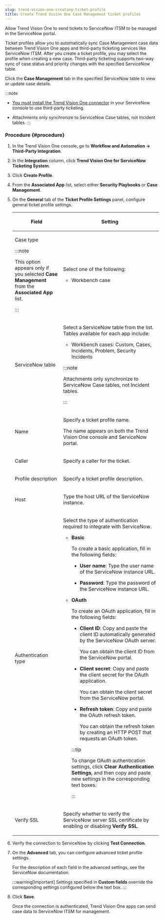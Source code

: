 ```yaml
---
slug: trend-vision-one-creating-ticket-profile
title: Create Trend Vision One Case Management ticket profiles
---
```


Allow Trend Vision One to send tickets to ServiceNow ITSM to be managed in the ServiceNow portal.

Ticket profiles allow you to automatically sync Case Management case data between Trend Vision One apps and third-party ticketing services like ServiceNow ITSM. After you create a ticket profile, you may select the profile when creating a new case. Third-party ticketing supports two-way sync of case status and priority changes with the specified ServiceNow table.

Click the **Case Management** tab in the specified ServiceNow table to view or update case details.

:::note
- [You must install the Trend Vision One connector](config-case-management-ticket.md) in your ServiceNow console to use third-party ticketing.

- Attachments only synchronize to ServiceNow Case tables, not Incident tables.
:::

### Procedure {#procedure}

1.  In the Trend Vision One console, go to **Workflow and Automation → Third-Party Integration**.

2.  In the **Integration** column, click **Trend Vision One for ServiceNow Ticketing System**.

3.  Click **Create Profile**.

4.  From the **Associated App** list, select either **Security Playbooks** or **Case Management**.

5.  On the **General** tab of the **Ticket Profile Settings** panel, configure general ticket profile settings.

    <table>
    <colgroup>
    <col style="width: 33%" />
    <col style="width: 67%" />
    </colgroup>
    <thead>
    <tr>
    <th><p>Field</p></th>
    <th><p>Setting</p></th>
    </tr>
    </thead>
    <tbody>
    <tr>
    <td><p>Case type</p>
    

    :::note
    
    This option appears only if you selected <strong>Case Management</strong> from the <strong>Associated App</strong> list.
    

    :::

    </td>
    <td><p>Select one of the following:</p>
    <ul>
    <li><p>Workbench case</p></li>
    </ul></td>
    </tr>
    <tr>
    <td><p>ServiceNow table</p></td>
    <td><p>Select a ServiceNow table from the list. Tables available for each app include:</p>
    <ul>
    <li><p>Workbench cases: Custom, Cases, Incidents, Problem, Security Incidents</p></li>
    </ul>
    

    :::note
    
    <p>Attachments only synchronize to ServiceNow Case tables, not Incident tables.</p>
    

    :::

    </td>
    </tr>
    <tr>
    <td><p>Name</p></td>
    <td><p>Specify a ticket profile name.</p>
    <p>The name appears on both the Trend Vision One console and ServiceNow portal.</p></td>
    </tr>
    <tr>
    <td><p>Caller</p></td>
    <td><p>Specify a caller for the ticket.</p></td>
    </tr>
    <tr>
    <td><p>Profile description</p></td>
    <td><p>Specify a ticket profile description.</p></td>
    </tr>
    <tr>
    <td><p>Host</p></td>
    <td><p>Type the host URL of the ServiceNow instance.</p></td>
    </tr>
    <tr>
    <td><p>Authentication type</p></td>
    <td><p>Select the type of authentication required to integrate with ServiceNow.</p>
    <ul>
    <li><p><strong>Basic</strong></p>
    <p>To create a basic application, fill in the following fields:</p>
    <ul>
    <li><p><strong>User name</strong>: Type the user name of the ServiceNow instance URL.</p></li>
    <li><p><strong>Password</strong>: Type the password of the ServiceNow instance URL.</p></li>
    </ul></li>
    <li><p><strong>OAuth</strong></p>
    <p>To create an OAuth application, fill in the following fields:</p>
    <ul>
    <li><p><strong>Client ID</strong>: Copy and paste the client ID automatically generated by the ServiceNow OAuth server.</p>
    <p>You can obtain the client ID from the ServiceNow portal.</p></li>
    <li><p><strong>Client secret</strong>: Copy and paste the client secret for the OAuth application.</p>
    <p>You can obtain the client secret from the ServiceNow portal.</p></li>
    <li><p><strong>Refresh token</strong>: Copy and paste the OAuth refresh token.</p>
    <p>You can obtain the refresh token by creating an HTTP POST that requests an OAuth token.</p></li>
    </ul>
    

    :::tip
    
    <p>To change OAuth authentication settings, click <strong>Clear Authentication Settings</strong>, and then copy and paste new settings in the corresponding text boxes.</p>
    

    :::

    </li>
    </ul></td>
    </tr>
    <tr>
    <td><p>Verify SSL</p></td>
    <td><p>Specify whether to verify the ServiceNow server SSL certificate by enabling or disabling <strong>Verify SSL</strong>.</p></td>
    </tr>
    </tbody>
    </table>

6.  Verify the connection to ServiceNow by clicking **Test Connection**.

7.  On the **Advanced** tab, you can configure advanced ticket profile settings.

    For the description of each field in the advanced settings, see the ServiceNow documentation.

    :::warning[Important]
    Settings specified in **Custom fields** override the corresponding settings configured below the text box.
    :::

8.  Click **Save**.

    Once the connection is authenticated, Trend Vision One apps can send case data to ServiceNow ITSM for management.
